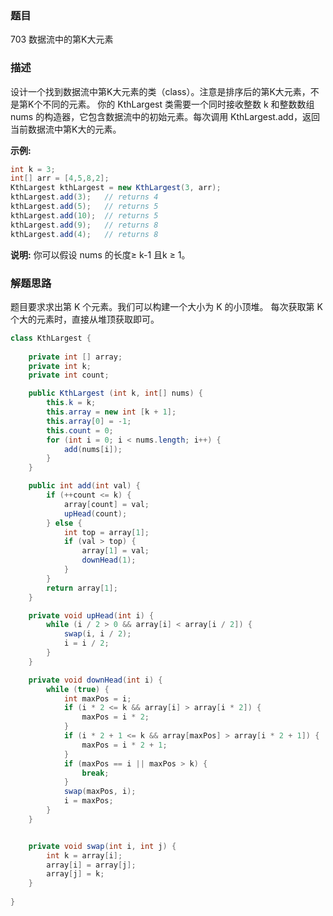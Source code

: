 ### 题目 
703 数据流中的第K大元素

### 描述
设计一个找到数据流中第K大元素的类（class）。注意是排序后的第K大元素，不是第K个不同的元素。
你的 KthLargest 类需要一个同时接收整数 k 和整数数组nums 的构造器，它包含数据流中的初始元素。每次调用 KthLargest.add，返回当前数据流中第K大的元素。

**示例:**
```java
int k = 3;
int[] arr = [4,5,8,2];
KthLargest kthLargest = new KthLargest(3, arr);
kthLargest.add(3);   // returns 4
kthLargest.add(5);   // returns 5
kthLargest.add(10);  // returns 5
kthLargest.add(9);   // returns 8
kthLargest.add(4);   // returns 8
```
**说明:**
你可以假设 nums 的长度≥ k-1 且k ≥ 1。

### 解题思路
题目要求求出第 K 个元素。我们可以构建一个大小为 K 的小顶堆。
每次获取第 K 个大的元素时，直接从堆顶获取即可。

```java
class KthLargest {
    
    private int [] array;
    private int k;
    private int count;

    public KthLargest (int k, int[] nums) {
        this.k = k;
        this.array = new int [k + 1];
        this.array[0] = -1;
        this.count = 0;
        for (int i = 0; i < nums.length; i++) {
            add(nums[i]);
        }
    }

    public int add(int val) {
        if (++count <= k) {
            array[count] = val;
            upHead(count);
        } else {
            int top = array[1];
            if (val > top) {
                array[1] = val;
                downHead(1);
            }
        }
        return array[1];
    }

    private void upHead(int i) {
        while (i / 2 > 0 && array[i] < array[i / 2]) {
            swap(i, i / 2);
            i = i / 2;
        }
    }

    private void downHead(int i) {
        while (true) {
            int maxPos = i;
            if (i * 2 <= k && array[i] > array[i * 2]) {
                maxPos = i * 2;
            }
            if (i * 2 + 1 <= k && array[maxPos] > array[i * 2 + 1]) {
                maxPos = i * 2 + 1;
            }
            if (maxPos == i || maxPos > k) {
                break;
            }
            swap(maxPos, i);
            i = maxPos;
        }
    }


    private void swap(int i, int j) {
        int k = array[i];
        array[i] = array[j];
        array[j] = k;
    }
   
}

```